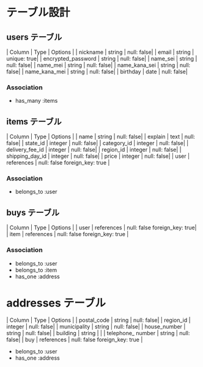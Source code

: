 # テーブル設計

## users テーブル


| Column             | Type   | Options    |
| nickname           | string | null: false|
| email              | string | unique: true|
| encrypted_password | string | null: false|
| name_sei           | string | null: false|
| name_mei           | string | null: false|
| name_kana_sei      | string | null: false|
| name_kana_mei      | string | null: false|
| birthday           | date   | null: false|
### Association
 - has_many :items

## items テーブル

| Column            | Type    | Options    |
| name              | string  | null: false|
| explain           | text    | null: false|
| state_id          | integer | null: false|
| category_id       | integer | null: false|
| delivery_fee_id   | integer | null: false|
| region_id         | integer | null: false|
| shipping_day_id   | integer | null: false|
| price             | integer | null: false|
| user            | references | null: false foreign_key: true |
### Association
- belongs_to :user 

## buys テーブル
| Column             | Type         | Options    |
| user               | references   | null: false foreign_key: true|
| item               | references   | null: false foreign_key: true |
### Association
- belongs_to :user
- belongs_to :item
- has_one :address

# addresses テーブル
| Column            | Type     | Options    |
| postal_code       | string   | null: false|
| region_id         | integer  | null: false|
| municipality      | string   | null: false|
| house_number      | string   | null: false|
| building          | string   |     |
| telephone_ number | string   | null: false|
| buy | references | null: false foreign_key: true |
- belongs_to :user
- has_one :address